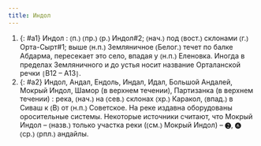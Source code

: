 ```yaml
---
title: Индол
---
```


1. {: #a1} Индол
: ⦅п.⦆ ⦅пр.⦆ ⦅р.⦆ Индол#2; ⦅нач.⦆ под ⦅вост.⦆ склонами ⦅г.⦆ Орта-Сырт#1; выше ⦅н.п.⦆ Земляничное ⦅Белог.⦆ течет по балке Абдарма, пересекает это село, впадая у ⦅н.п.⦆ Еленовка. Иногда в пределах Земляничного и до устья носит название Орталанской речки ⦃В12 – А13⦄.
2. {: #a2} Индол, Андал, Ендоль, Индал, Идал, Большой Андалей, Мокрый Индол, Шамор (в верхнем течении), Партизанка (в верхнем течении)
: река, ⦅нач.⦆ на ⦅сев.⦆ склонах ⦅хр.⦆ Каракол, ⦅впад.⦆ в Сиваш к ⦅В⦆ от ⦅н.п.⦆ Советское. На реке издавна оборудованы оросительные системы. Некоторые источники считают, что Мокрый Индол – ⦅назв.⦆ только участка реки (⦅см.⦆ Мокрый Индол) – ❷, ❻ ⦅ср.⦆ ⦅рпл.⦆ андайлы.
